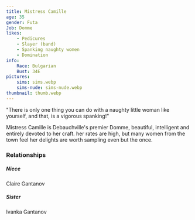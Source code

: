 ```yaml
---
title: Mistress Camille
age: 35
gender: Futa
Job: Domme
likes: 
    - Pedicures
    - Slayer (band)
    - Spanking naughty women
    - Domination
info:
    Race: Bulgarian
    Bust: 34E
pictures:
    sims: sims.webp
    sims-nude: sims-nude.webp
thumbnail: thumb.webp
---
```


"There is only one thing you can do with a naughty little woman like yourself, and that, is a vigorous spanking!"

Mistress Camille is Debauchville's premier Domme, beautiful, intelligent and entirely devoted to her craft. her rates are high, but many women from the town feel her delights are worth sampling even but the once.


### Relationships

##### Niece

Claire Gantanov

##### Sister 

Ivanka Gantanov
